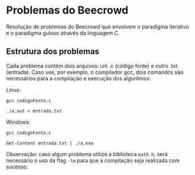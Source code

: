 # Problemas do Beecrowd
Resolução de problemas do Beecrowd que envolvem o paradigma iterativo e o paradigma guloso através da linguagem C.

## Estrutura dos problemas
Cada problema contém dois arquivos: um .c (código fonte) e outro .txt (entrada).
Caso use, por exemplo, o compilador gcc, dois comandos são necessários para a compilação e execução dos algoritmos:

Linux:

`gcc codigoFonte.c`

`./a.out < entrada.txt`

Windows:

`gcc codigoFonte.c`

`Get-Content entrada.txt | ./a.exe`

Observação: caso algum problema utilize a biblioteca `math.h`, será necessário o uso da flag `-lm` para que a compilação seja realizada com sucesso.
